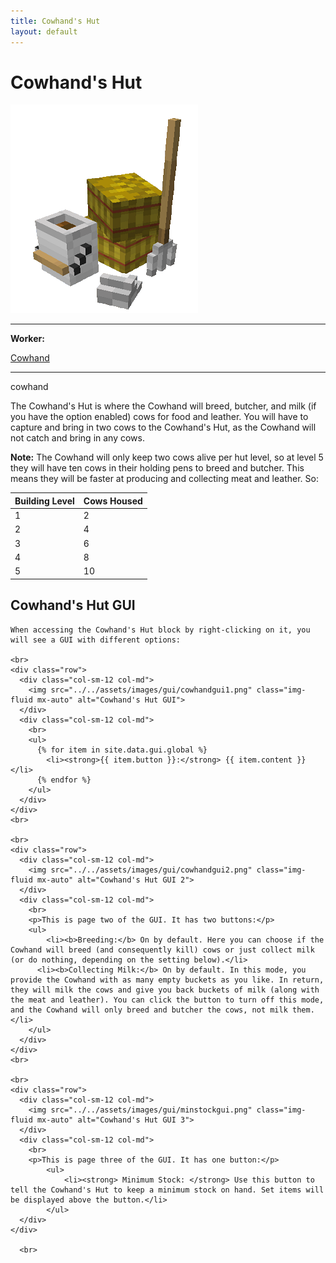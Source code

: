 ```yaml
---
title: Cowhand's Hut
layout: default
---
```

# Cowhand's Hut

<div class="infobox box text-center">
    <img src="../../assets/images/buildings/cowhand.png" alt="Cowhand's Hut" />
    <hr />
    <div class="row section-text text-left">
        <div class="col">
        <p><strong>Worker:</strong></p>
        </div>
        <div class="col">
        <p><a href="../workers/cowhand">Cowhand</a></p>
        </div>
    </div>
    <hr />
    <recipe>cowhand</recipe>
</div>

The Cowhand's Hut is where the Cowhand will breed, butcher, and milk (if you have the option enabled) cows for food and leather. You will have to capture and bring in two cows to the Cowhand's Hut, as the Cowhand will not catch and bring in any cows.

**Note:** The Cowhand will only keep two cows alive per hut level, so at level 5 they will have ten cows in their holding pens to breed and butcher. This means they will be faster at producing and collecting meat and leather. So:


| Building Level | Cows Housed |
| ----- | ----- |
| 1 | 2 |
| 2 | 4 |
| 3 | 6 |
| 4 | 8 |
| 5 | 10 |  


## Cowhand's Hut GUI

<div class="row">
  <div class="col">
    
    When accessing the Cowhand's Hut block by right-clicking on it, you will see a GUI with different options:

    <br>
    <div class="row">
      <div class="col-sm-12 col-md">
        <img src="../../assets/images/gui/cowhandgui1.png" class="img-fluid mx-auto" alt="Cowhand's Hut GUI">
      </div>
      <div class="col-sm-12 col-md">
        <br>
        <ul>
          {% for item in site.data.gui.global %}
            <li><strong>{{ item.button }}:</strong> {{ item.content }}</li>
          {% endfor %}
        </ul>
      </div>
    </div>
    <br>

    <br>
    <div class="row">
      <div class="col-sm-12 col-md">
        <img src="../../assets/images/gui/cowhandgui2.png" class="img-fluid mx-auto" alt="Cowhand's Hut GUI 2">
      </div>
      <div class="col-sm-12 col-md">
        <br>
        <p>This is page two of the GUI. It has two buttons:</p>
        <ul>
            <li><b>Breeding:</b> On by default. Here you can choose if the Cowhand will breed (and consequently kill) cows or just collect milk (or do nothing, depending on the setting below).</li>
          <li><b>Collecting Milk:</b> On by default. In this mode, you provide the Cowhand with as many empty buckets as you like. In return, they will milk the cows and give you back buckets of milk (along with the meat and leather). You can click the button to turn off this mode, and the Cowhand will only breed and butcher the cows, not milk them.</li>
        </ul>
      </div>
    </div>
    <br>

    <br>
    <div class="row">
      <div class="col-sm-12 col-md">
        <img src="../../assets/images/gui/minstockgui.png" class="img-fluid mx-auto" alt="Cowhand's Hut GUI 3">
      </div>
      <div class="col-sm-12 col-md">
        <br>
        <p>This is page three of the GUI. It has one button:</p>
            <ul>
                <li><strong> Minimum Stock: </strong> Use this button to tell the Cowhand's Hut to keep a minimum stock on hand. Set items will be displayed above the button.</li>
            </ul>
      </div>
    </div>  
      
      <br>
  </div>
</div>
